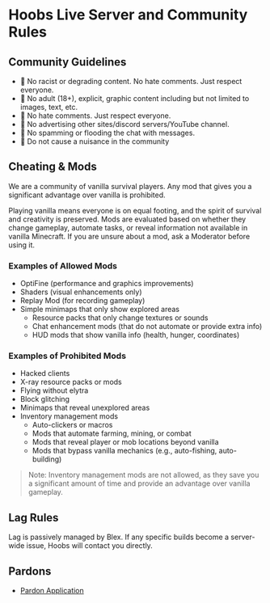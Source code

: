 # Hoobs Live Server and Community Rules

## Community Guidelines

- 🚫 No racist or degrading content. No hate comments. Just respect everyone.
- 🚫 No adult (18+), explicit, graphic content including but not limited to images, text, etc.
- 🚫 No hate comments. Just respect everyone.
- 🚫 No advertising other sites/discord servers/YouTube channel.
- 🚫 No spamming or flooding the chat with messages.
- 🚫 Do not cause a nuisance in the community

## Cheating & Mods

We are a community of vanilla survival players. Any mod that gives you a significant advantage over vanilla is prohibited.

Playing vanilla means everyone is on equal footing, and the spirit of survival and creativity is preserved. Mods are evaluated based on whether they change gameplay, automate tasks, or reveal information not available in vanilla Minecraft. If you are unsure about a mod, ask a Moderator before using it.

### Examples of Allowed Mods
- OptiFine (performance and graphics improvements)
- Shaders (visual enhancements only)
- Replay Mod (for recording gameplay)
- Simple minimaps that only show explored areas
	- Resource packs that only change textures or sounds
	- Chat enhancement mods (that do not automate or provide extra info)
	- HUD mods that show vanilla info (health, hunger, coordinates)

### Examples of Prohibited Mods
- Hacked clients
- X-ray resource packs or mods
- Flying without elytra
- Block glitching
- Minimaps that reveal unexplored areas
- Inventory management mods
	- Auto-clickers or macros
	- Mods that automate farming, mining, or combat
	- Mods that reveal player or mob locations beyond vanilla
	- Mods that bypass vanilla mechanics (e.g., auto-fishing, auto-building)

> Note: Inventory management mods are not allowed, as they save you a significant amount of time and provide an advantage over vanilla gameplay.

## Lag Rules

Lag is passively managed by Blex. If any specific builds become a server-wide issue, Hoobs will contact you directly.

## Pardons

- [Pardon Application](https://pardon.hoobs.live/)
